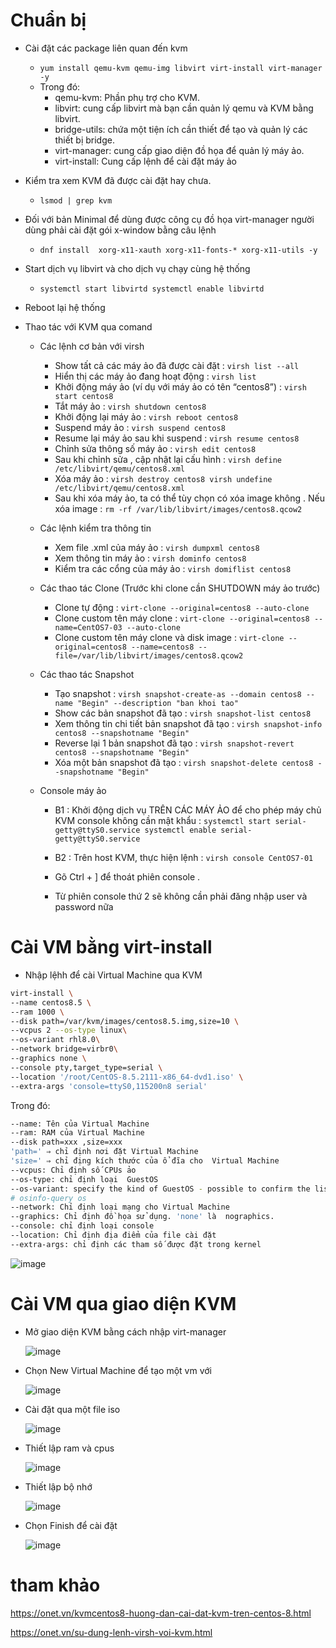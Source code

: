# Chuẩn bị
- Cài đặt các package liên quan đến kvm
  - `yum install qemu-kvm qemu-img libvirt virt-install virt-manager -y`
  - Trong đó:
    - qemu-kvm: Phần phụ trợ cho KVM.
    - libvirt: cung cấp libvirt mà bạn cần quản lý qemu và KVM bằng libvirt.
    - bridge-utils: chứa một tiện ích cần thiết để tạo và quản lý các thiết bị bridge.
    - virt-manager: cung cấp giao diện đồ họa để quản lý máy ảo.
    - virt-install: Cung cấp lệnh để cài đặt máy ảo
- Kiểm tra xem KVM đã được cài đặt hay chưa. 
  - `lsmod | grep kvm`
- Đối với bản Minimal để dùng được công cụ đồ họa virt-manager người dùng phải cài đặt gói x-window bằng câu lệnh
  - `dnf install  xorg-x11-xauth xorg-x11-fonts-* xorg-x11-utils -y`
- Start dịch vụ libvirt và cho dịch vụ chạy cùng hệ thống
  - `systemctl start libvirtd systemctl enable libvirtd`
- Reboot lại hệ thống

- Thao tác với KVM qua comand
  - Các lệnh cơ bản với virsh
    - Show tất cả các máy ảo đã được cài đặt :
`virsh list --all`
    - Hiển thị các máy ảo đang hoạt động :
`virsh list`
    - Khởi động máy ảo (ví dụ với máy ảo có tên “centos8”) :
`virsh start centos8`
    - Tắt máy ảo :
`virsh shutdown centos8`
    - Khởi động lại máy ảo :
`virsh reboot centos8`
    - Suspend máy ảo :
`virsh suspend centos8`
    - Resume lại máy ảo sau khi suspend :
`virsh resume centos8`
    - Chỉnh sửa thông số máy ảo :
`virsh edit centos8`
    - Sau khi chỉnh sửa , cập nhật lại cấu hình :
`virsh define /etc/libvirt/qemu/centos8.xml`
    - Xóa máy ảo :
`virsh destroy centos8 virsh undefine /etc/libvirt/qemu/centos8.xml`
    - Sau khi xóa máy ảo, ta có thể tùy chọn có xóa image không . Nếu xóa image : `rm -rf /var/lib/libvirt/images/centos8.qcow2`

  -  Các lệnh kiểm tra thông tin
     - Xem file .xml của máy ảo :
`virsh dumpxml centos8`
     - Xem thông tin máy ảo :
`virsh dominfo centos8`
     - Kiểm tra các cổng của máy ảo :
`virsh domiflist centos8`
  - Các thao tác Clone (Trước khi clone cần SHUTDOWN máy ảo trước)
    - Clone tự động :
`virt-clone --original=centos8 --auto-clone`
    - Clone custom tên máy clone :
`virt-clone --original=centos8 --name=CentOS7-03 --auto-clone`
    - Clone custom tên máy clone và disk image :
`virt-clone --original=centos8 --name=centos8 --file=/var/lib/libvirt/images/centos8.qcow2`
  - Các thao tác Snapshot
    - Tạo snapshot :
`virsh snapshot-create-as --domain centos8 --name "Begin" --description "ban khoi tao"`
    - Show các bản snapshot đã tạo :
`virsh snapshot-list centos8`
    - Xem thông tin chi tiết bản snapshot đã tạo :
`virsh snapshot-info centos8 --snapshotname "Begin"`
    - Reverse lại 1 bản snapshot đã tạo :
`virsh snapshot-revert centos8 --snapshotname "Begin"`
    - Xóa một bản snapshot đã tạo :
`virsh snapshot-delete centos8 --snapshotname "Begin"`
  - Console máy ảo
    - B1 : Khởi động dịch vụ TRÊN CÁC MÁY ẢO để cho phép máy chủ KVM console không cần mật khẩu :
`systemctl start serial-getty@ttyS0.service systemctl enable serial-getty@ttyS0.service`
    - B2 : Trên host KVM, thực hiện lệnh :
`virsh console CentOS7-01`

    - Gõ Ctrl + ] để thoát phiên console .

    - Từ phiên console thứ 2 sẽ không cần phải đăng nhập user và password nữa


# Cài VM bằng virt-install
- Nhập lệhh để cài Virtual Machine qua KVM
```sh
virt-install \ 
--name centos8.5 \ 
--ram 1000 \
--disk path=/var/kvm/images/centos8.5.img,size=10 \
--vcpus 2 --os-type linux\
--os-variant rhl8.0\
--network bridge=virbr0\
--graphics none \
--console pty,target_type=serial \
--location '/root/CentOS-8.5.2111-x86_64-dvd1.iso' \
--extra-args 'console=ttyS0,115200n8 serial'
```
Trong đó:
```sh
--name: Tên của Virtual Machine
--ram: RAM của Virtual Machine
--disk path=xxx ,size=xxx
'path=' ⇒ chỉ định nơi đặt Virtual Machine
'size=' ⇒ chỉ địng kích thước của ổ đĩa cho  Virtual Machine
--vcpus: Chỉ định số CPUs ảo
--os-type: chỉ định loại  GuestOS
--os-variant: specify the kind of GuestOS - possible to confirm the list with the command below
# osinfo-query os
--network: Chỉ định loại mạng cho Virtual Machine
--graphics: Chỉ định đồ họa sử dụng. 'none' là  nographics.
--console: chỉ định loại console 
--location: Chỉ định địa điểm của file cài đặt 
--extra-args: chỉ định các tham số được đặt trong kernel
```
  ![image](image/Screenshot_8.png)

# Cài VM qua giao diện KVM

- Mở giao diện KVM bằng cách nhập virt-manager 

  ![image](image/Screenshot_1.png)

- Chọn New Virtual Machine để tạo một vm với

  ![image](image/Screenshot_2.png)

- Cài đặt qua một file iso

  ![image](image/Screenshot_3.png)

- Thiết lập ram và cpus

  ![image](image/Screenshot_4.png)

- Thiết lập bộ nhớ

  ![image](image/Screenshot_6.png)

- Chọn Finish để cài đặt 

  ![image](image/Screenshot_7.png)


# tham khảo 

https://onet.vn/kvmcentos8-huong-dan-cai-dat-kvm-tren-centos-8.html

https://onet.vn/su-dung-lenh-virsh-voi-kvm.html